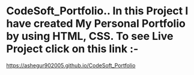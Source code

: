 # CodeSoft_Portfolio..  In this Project I have created My Personal Portfolio by using HTML, CSS. To see Live Project click on this link :- 
https://ashegur902005.github.io/CodeSoft_Portfolio
